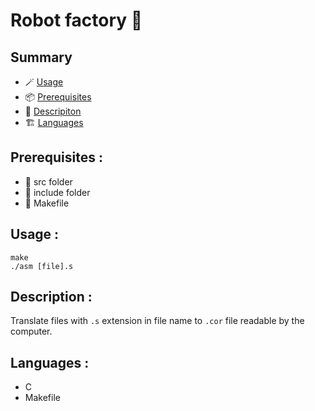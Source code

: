 # Robot factory 🤖

## Summary

- 🪄 [Usage](#usage-)
- 📦 [Prerequisites](#prerequisites-)
- 📖 [Descripiton](#description-)
- 🏗️ [Languages](#languages-)

## Prerequisites :

- 📁 src folder
- 📁 include folder
- 📄 Makefile

## Usage :

```
make
./asm [file].s
```

## Description :

Translate files with `.s` extension in file name to `.cor` file readable by the computer.

## Languages :
- C
- Makefile
